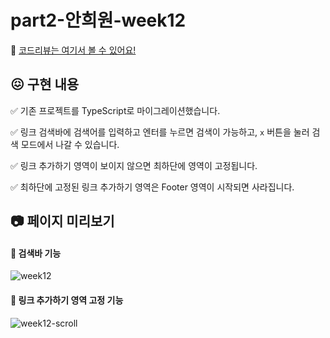# part2-안희원-week12

💌 [코드리뷰는 여기서 볼 수 있어요!](https://github.com/codeit-bootcamp-frontend/1-Weekly-Mission/pull/443)

## 😖 구현 내용

✅ 기존 프로젝트를 TypeScript로 마이그레이션했습니다.

✅ 링크 검색바에 검색어를 입력하고 엔터를 누르면 검색이 가능하고, `x` 버튼을 눌러 검색 모드에서 나갈 수 있습니다.

✅ 링크 추가하기 영역이 보이지 않으면 최하단에 영역이 고정됩니다.

✅ 최하단에 고정된 링크 추가하기 영역은 Footer 영역이 시작되면 사라집니다.

## 📷 페이지 미리보기

#### 🔎 검색바 기능

![week12](https://github.com/codeit-bootcamp-frontend/1-Weekly-Mission/assets/103186362/01eefd80-8f8c-4dec-8174-e4a5f213232c)

#### 📌 링크 추가하기 영역 고정 기능

![week12-scroll](https://github.com/codeit-bootcamp-frontend/1-Weekly-Mission/assets/103186362/a058ae6b-e093-4c8f-b6a3-db35b7b8790b)
